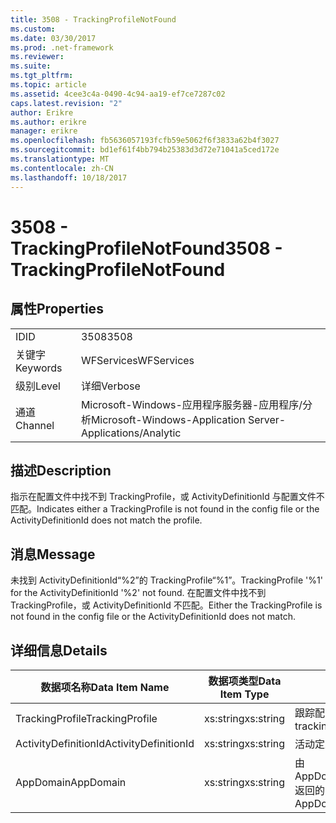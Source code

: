 ```yaml
---
title: 3508 - TrackingProfileNotFound
ms.custom: 
ms.date: 03/30/2017
ms.prod: .net-framework
ms.reviewer: 
ms.suite: 
ms.tgt_pltfrm: 
ms.topic: article
ms.assetid: 4cee3c4a-0490-4c94-aa19-ef7ce7287c02
caps.latest.revision: "2"
author: Erikre
ms.author: erikre
manager: erikre
ms.openlocfilehash: fb5636057193fcfb59e5062f6f3833a62b4f3027
ms.sourcegitcommit: bd1ef61f4bb794b25383d3d72e71041a5ced172e
ms.translationtype: MT
ms.contentlocale: zh-CN
ms.lasthandoff: 10/18/2017
---
```

# <a name="3508---trackingprofilenotfound"></a><span data-ttu-id="8b2cb-102">3508 - TrackingProfileNotFound</span><span class="sxs-lookup"><span data-stu-id="8b2cb-102">3508 - TrackingProfileNotFound</span></span>
## <a name="properties"></a><span data-ttu-id="8b2cb-103">属性</span><span class="sxs-lookup"><span data-stu-id="8b2cb-103">Properties</span></span>  
  
|||  
|-|-|  
|<span data-ttu-id="8b2cb-104">ID</span><span class="sxs-lookup"><span data-stu-id="8b2cb-104">ID</span></span>|<span data-ttu-id="8b2cb-105">3508</span><span class="sxs-lookup"><span data-stu-id="8b2cb-105">3508</span></span>|  
|<span data-ttu-id="8b2cb-106">关键字</span><span class="sxs-lookup"><span data-stu-id="8b2cb-106">Keywords</span></span>|<span data-ttu-id="8b2cb-107">WFServices</span><span class="sxs-lookup"><span data-stu-id="8b2cb-107">WFServices</span></span>|  
|<span data-ttu-id="8b2cb-108">级别</span><span class="sxs-lookup"><span data-stu-id="8b2cb-108">Level</span></span>|<span data-ttu-id="8b2cb-109">详细</span><span class="sxs-lookup"><span data-stu-id="8b2cb-109">Verbose</span></span>|  
|<span data-ttu-id="8b2cb-110">通道</span><span class="sxs-lookup"><span data-stu-id="8b2cb-110">Channel</span></span>|<span data-ttu-id="8b2cb-111">Microsoft-Windows-应用程序服务器-应用程序/分析</span><span class="sxs-lookup"><span data-stu-id="8b2cb-111">Microsoft-Windows-Application Server-Applications/Analytic</span></span>|  
  
## <a name="description"></a><span data-ttu-id="8b2cb-112">描述</span><span class="sxs-lookup"><span data-stu-id="8b2cb-112">Description</span></span>  
 <span data-ttu-id="8b2cb-113">指示在配置文件中找不到 TrackingProfile，或 ActivityDefinitionId 与配置文件不匹配。</span><span class="sxs-lookup"><span data-stu-id="8b2cb-113">Indicates either a TrackingProfile is not found in the config file or the ActivityDefinitionId does not match the profile.</span></span>  
  
## <a name="message"></a><span data-ttu-id="8b2cb-114">消息</span><span class="sxs-lookup"><span data-stu-id="8b2cb-114">Message</span></span>  
 <span data-ttu-id="8b2cb-115">未找到 ActivityDefinitionId“%2”的 TrackingProfile“%1”。</span><span class="sxs-lookup"><span data-stu-id="8b2cb-115">TrackingProfile '%1' for the ActivityDefinitionId '%2' not found.</span></span> <span data-ttu-id="8b2cb-116">在配置文件中找不到 TrackingProfile，或 ActivityDefinitionId 不匹配。</span><span class="sxs-lookup"><span data-stu-id="8b2cb-116">Either the TrackingProfile is not found in the config file or the ActivityDefinitionId does not match.</span></span>  
  
## <a name="details"></a><span data-ttu-id="8b2cb-117">详细信息</span><span class="sxs-lookup"><span data-stu-id="8b2cb-117">Details</span></span>  
  
|<span data-ttu-id="8b2cb-118">数据项名称</span><span class="sxs-lookup"><span data-stu-id="8b2cb-118">Data Item Name</span></span>|<span data-ttu-id="8b2cb-119">数据项类型</span><span class="sxs-lookup"><span data-stu-id="8b2cb-119">Data Item Type</span></span>|<span data-ttu-id="8b2cb-120">描述</span><span class="sxs-lookup"><span data-stu-id="8b2cb-120">Description</span></span>|  
|--------------------|--------------------|-----------------|  
|<span data-ttu-id="8b2cb-121">TrackingProfile</span><span class="sxs-lookup"><span data-stu-id="8b2cb-121">TrackingProfile</span></span>|<span data-ttu-id="8b2cb-122">xs:string</span><span class="sxs-lookup"><span data-stu-id="8b2cb-122">xs:string</span></span>|<span data-ttu-id="8b2cb-123">跟踪配置文件的名称。</span><span class="sxs-lookup"><span data-stu-id="8b2cb-123">The name of the tracking profile.</span></span>|  
|<span data-ttu-id="8b2cb-124">ActivityDefinitionId</span><span class="sxs-lookup"><span data-stu-id="8b2cb-124">ActivityDefinitionId</span></span>|<span data-ttu-id="8b2cb-125">xs:string</span><span class="sxs-lookup"><span data-stu-id="8b2cb-125">xs:string</span></span>|<span data-ttu-id="8b2cb-126">活动定义 ID。</span><span class="sxs-lookup"><span data-stu-id="8b2cb-126">The activity definition id.</span></span>|  
|<span data-ttu-id="8b2cb-127">AppDomain</span><span class="sxs-lookup"><span data-stu-id="8b2cb-127">AppDomain</span></span>|<span data-ttu-id="8b2cb-128">xs:string</span><span class="sxs-lookup"><span data-stu-id="8b2cb-128">xs:string</span></span>|<span data-ttu-id="8b2cb-129">由 AppDomain.CurrentDomain.FriendlyName 返回的字符串。</span><span class="sxs-lookup"><span data-stu-id="8b2cb-129">The string returned by AppDomain.CurrentDomain.FriendlyName.</span></span>|
